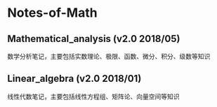 # Notes-of-Math

## Mathematical_analysis (v2.0 2018/05)
数学分析笔记，主要包括实数理论、极限、函数、微分、积分、级数等知识

## Linear_algebra (v2.0 2018/01)
线性代数笔记，主要包括线性方程组、矩阵论、向量空间等知识